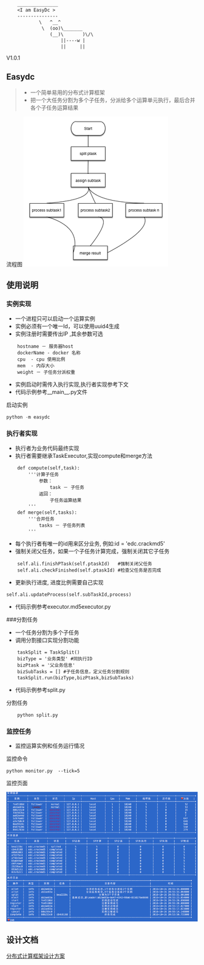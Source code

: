         _______________
        <I am EasyDc >                   
        ---------------                              
                \   ^__^
                 \  (oo)\_______
                    (__)\       )\/\  
                        ||----w |
                        ||     ||

V1.0.1
## Easydc
> * 一个简单易用的分布式计算框架
> * 把一个大任务分割为多个子任务，分派给多个运算单元执行，最后合并各个子任务运算结果

流程图
![流程图](./doc/分布式计算流程.bmp)

## 使用说明

### 实例实现
* 一个进程只可以启动一个运算实例
* 实例必须有一个唯一Id，可以使用uuid4生成
* 实例注册时需要传出IP ,其余参数可选
```
    hostname － 服务器host
    dockerName - docker 名称 
    cpu  - cpu 使用比例
    mem  - 内存大小
    weight － 子任务分派权重 
```
* 实例启动时需传入执行实现,执行者实现参考下文
* 代码示例参考__main__.py文件

 启动实例
 ```python
 python -m easydc
 ```

### 执行者实现
* 执行者为业务代码最终实现
* 执行者需要继承TaskExecutor,实现compute和merge方法
```
    def compute(self,task):
        '''计算子任务
            参数：
                task － 子任务
            返回：
                子任务运算结果
        '''
    def merge(self,tasks):
        '''合并任务
            tasks － 子任务列表
        '''
```
* 每个执行者有唯一的id用来区分业务, 例如:id = 'edc.crackmd5'
* 强制关闭父任务，如果一个子任务计算完成，强制关闭其它子任务
```
    self.ali.finishPTask(self.ptaskId)   #强制关闭父任务
    self.ali.checkFinished(self.ptaskId) #检查父任务是否完成
```
* 更新执行进度, 进度比例需要自己实现
```
self.ali.updateProcess(self.subTaskId,process)
```
* 代码示例参考executor.md5executor.py

###分割任务
* 一个任务分割为多个子任务
* 调用分割接口实现分割功能 
```
    taskSplit = TaskSplit()
    bizType = '业务类型' #同执行ID
    bizPtask = '父业务信息' 
    bizSubTasks = [] #子任务信息，定义任务分割规则
    taskSplit.run(bizType,bizPtask,bizSubTasks)
```

* 代码示例参考split.py

分割任务
```
    python split.py
```

### 监控任务
* 监控运算实例和任务运行情况

监控命令
```
python monitor.py  --tick=5
```

监控页面

![监控页面](./doc/edcmonitor.png)

## 设计文档

[分布式计算框架设计方案](https://github.com/golbj2015/easydc/blob/master/doc/%E5%88%86%E5%B8%83%E5%BC%8F%E8%AE%A1%E7%AE%97%E6%A1%86%E6%9E%B6%E8%AE%BE%E8%AE%A1%E6%96%87%E6%A1%A3.md)
